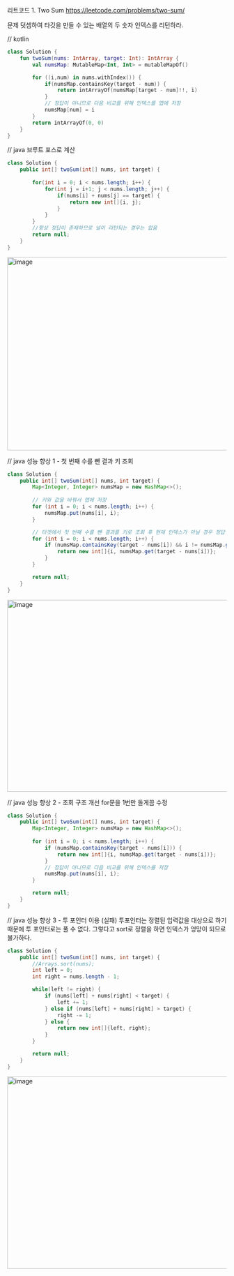 리트코드 1. Two Sum https://leetcode.com/problems/two-sum/

문제 덧셈하여 타깃을 만들 수 있는 배열의 두 숫자 인덱스를 리턴하라.


// kotlin
```kotlin
class Solution {
    fun twoSum(nums: IntArray, target: Int): IntArray {
        val numsMap: MutableMap<Int, Int> = mutableMapOf()

        for ((i,num) in nums.withIndex()) {
            if(numsMap.containsKey(target - num)) {
                return intArrayOf(numsMap[target - num]!!, i)
            }
            // 정답이 아니므로 다음 비교를 위해 인덱스를 맵에 저장
            numsMap[num] = i
        }
        return intArrayOf(0, 0)
    }
}
```

// java 브루트 포스로 계산
```java
class Solution {
    public int[] twoSum(int[] nums, int target) {
        
        for(int i = 0; i < nums.length; i++) {
            for(int j = i+1; j < nums.length; j++) {
                if(nums[i] + nums[j] == target) {
                    return new int[]{i, j};
                }
            }
        }
        //항상 정답이 존재하므로 널이 리턴되는 경우는 없음
        return null;
    }
}
```

<img width="685" height="443" alt="image" src="https://github.com/user-attachments/assets/0d2a70bc-e09a-473c-8aac-338b89aa3abd" />

// java 성능 향상 1 - 첫 번째 수를 뺀 결과 키 조회
```java
class Solution {
    public int[] twoSum(int[] nums, int target) {
        Map<Integer, Integer> numsMap = new HashMap<>();
        
        // 키와 값을 바꿔서 맵에 저장
        for (int i = 0; i < nums.length; i++) {
            numsMap.put(nums[i], i);
        }

        // 타겟에서 첫 번째 수를 뺀 결과를 키로 조회 후 현재 인덱스가 아닐 경우 정답
        for (int i = 0; i < nums.length; i++) {
            if (numsMap.containsKey(target - nums[i]) && i != numsMap.get(target - nums[i])) {
                return new int[]{i, numsMap.get(target - nums[i])};
            }
        }

        return null;
    }
}
```

<img width="681" height="440" alt="image" src="https://github.com/user-attachments/assets/5f6f7b72-a4f8-4c17-b9c9-39e4c1d39b97" />

// java 성능 향상 2 - 조회 구조 개선
for문을 1번만 돌게끔 수정

```java
class Solution {
    public int[] twoSum(int[] nums, int target) {
        Map<Integer, Integer> numsMap = new HashMap<>();
        
        for (int i = 0; i < nums.length; i++) {
            if (numsMap.containsKey(target - nums[i])) {
                return new int[]{i, numsMap.get(target - nums[i])};
            }
            // 정답이 아니므로 다음 비교를 위해 인덱스를 저장
            numsMap.put(nums[i], i);
        }

        return null;
    }
}
```

// java 성능 향상 3 - 투 포인터 이용 (실패)
투포인터는 정렬된 입력값을 대상으로 하기 때문에 투 포인터로는 풀 수 없다.
그렇다고 sort로 정렬을 하면 인덱스가 엉망이 되므로 불가하다.

```java
class Solution {
    public int[] twoSum(int[] nums, int target) {
        //Arrays.sort(nums);
        int left = 0;
        int right = nums.length - 1;

        while(left != right) {
            if (nums[left] + nums[right] < target) {
                left += 1;
            } else if (nums[left] + nums[right] > target) {
                right -= 1;
            } else {
                return new int[]{left, right};
            }
        }

        return null;
    }
}
```



<img width="675" height="441" alt="image" src="https://github.com/user-attachments/assets/7d65b919-7e92-427b-acc9-aefe07ea02cd" />





